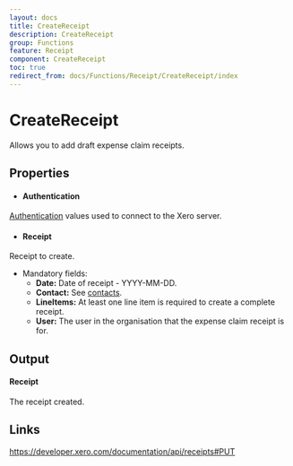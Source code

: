 ```yaml
---
layout: docs
title: CreateReceipt
description: CreateReceipt
group: Functions
feature: Receipt
component: CreateReceipt
toc: true
redirect_from: docs/Functions/Receipt/CreateReceipt/index
---
```

CreateReceipt
============

Allows you to add draft expense claim receipts.

Properties
----------

- #### Authentication
[Authentication](../../../Common/Authentication/Index.md) values used to connect to the Xero server.
- #### Receipt
Receipt to create.
  - Mandatory fields:
    * **Date:** Date of receipt - YYYY-MM-DD.
    * **Contact:** See [contacts](https://developer.xero.com/documentation/api/contacts#).
    * **LineItems:** At least one line item is required to create a complete receipt.
    * **User:** The user in the organisation that the expense claim receipt is for.


Output
-----
#### Receipt
The receipt created.

Links
-----

https://developer.xero.com/documentation/api/receipts#PUT

